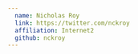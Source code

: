 ```yaml
---
  name: Nicholas Roy
  link: https://twitter.com/nckroy
  affiliation: Internet2
  github: nckroy
---
```

